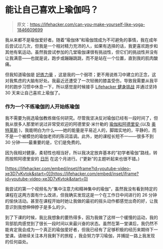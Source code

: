 # 能让自己喜欢上瑜伽吗？

> 原文：<https://lifehacker.com/can-you-make-yourself-like-yoga-1846609699>

我从来都不是瑜伽爱好者。随着“瑜伽体”和瑜伽馆成为不可避免的事情，我在成年后尝试过几次，但我是一个相对精力充沛的人，如果有选择的话，我更喜欢跑步和其他有氧运动。虽然我尝试参加的几堂瑜伽课很有挑战性，但它们的挑战性并没有让我满意——也就是说，跑步或蹦蹦跳跳，而不是站在一个位置，直到我的肌肉酸痛。



但我知道瑜伽是 [好练力量](https://www.webmd.com/fitness-exercise/a-z/yoga-workouts#:~:text=And%20even%20though%20yoga%20is,back%2C%20legs%2C%20and%20core.) ，这是我的一个弱项；更不用说练习中建立的正念，这对我焦虑的大脑有好处。我最近还遭受了一次轻微的膝盖受伤，导致我需要从我平时的跑步习惯中休息一下，所以感觉是时候接手 [Lifehacker 健身挑战](https://lifehacker.com/c/lifehacker-fitness-challenge?startIndex=40) 并通过坚持 30 天来让自己喜欢上瑜伽了。

### 作为一个不练瑜伽的人开始练瑜伽

我不需要为挑选瑜伽教练做任何研究。尽管我坚决反对瑜伽已经有一段时间了，但我从很多人那里听说过非常受欢迎的阿德里安·米什勒的 [瑜伽和阿德里安·](https://yogawithadriene.com/)(以及 [奥特莱斯](https://www.nytimes.com/2020/11/25/magazine/yoga-adriene-mishler.html) )，我能明白为什么——她的能量是平易近人的，脚踏实地的，平静的，而不是一个被模仿的瑜伽老师的陈词滥调。此外，她的课程长短不一——很多不到 30 分钟——最重要的是，它们是免费的。

因为我相对健康，柔韧性也相当好，所以我决定放弃基本的“初学者瑜伽”路线，转而按照阿德里安的 [日历](https://yogawithadriene.com/calendar/) 在这个月进行。(“更新”的主题听起来也很不错。)

 [https://lifehacker.com/embed/inset/iframe?id=youtube-video-xe3D7vKvtok&start=0](https://lifehacker.com/embed/inset/iframe?id=youtube-video-xe3D7vKvtok&start=0) 

我尝试的第一个视频名为“集中注意力和精神集中的瑜伽”，虽然我没有看到特定的课程在这两方面有什么改进，但我确实发现这是一个在工作日中间进行的 26 分钟的愉快活动。甚至在课程开始时她让我做的最初的摇头动作都感觉出奇的好，让我意识到我想伸伸脖子是多么的少。

到了下课的时候，我比我想象的要热得多，因为我做了这样一个缓慢的运动，我的背部肌肉感觉到了很长一段时间以来最兴奋的状态。虽然在第一堂课后，我仍然不能肯定我会成为一个真正的瑜伽爱好者，但我已经有了足够积极的经历来期待下一堂课。请继续关注本月我剩下的旅程 ，我会努力学习瑜伽，并捕捉一路上我发现的任何益处。